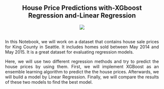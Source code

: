 <div align="center">
 
## House Price Predictions with-XGboost Regression and-Linear Regression
</div>

<div align="center">
<img src="https://user-images.githubusercontent.com/69224996/131038207-d5d2e10e-b0e2-4d2c-81e7-d0404936c91a.jpg" >
</div>

<br />

<div align="justify">


In this Notebook, we will work on a dataset that contains house sale prices for King County in Seattle. It includes homes sold between May 2014 and May 2015. It is a great dataset for evaluating regression models.

Here, we will use two different regression methods and try to predict the house prices by using them. 
First, we will implement XGBoost as an ensemble learning algorithm to predict the the house prices. Afterwards, we will build a model by Linear Regression. Finally, we will compare the results of these two models to find the best model.

</div>
